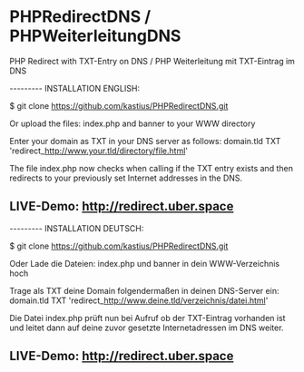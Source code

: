 # PHPRedirectDNS / PHPWeiterleitungDNS
PHP Redirect with TXT-Entry on DNS / PHP Weiterleitung mit TXT-Eintrag im DNS

--------- INSTALLATION ENGLISH:

$ git clone https://github.com/kastius/PHPRedirectDNS.git

Or upload the files: index.php and banner to your WWW directory

Enter your domain as TXT in your DNS server as follows:
domain.tld TXT 'redirect_http://www.your.tld/directory/file.html'

The file index.php now checks when calling if the TXT entry exists and then redirects to your previously set Internet addresses in the DNS.

LIVE-Demo: http://redirect.uber.space
-------------------------------

--------- INSTALLATION DEUTSCH:

$ git clone https://github.com/kastius/PHPRedirectDNS.git

Oder Lade die Dateien: index.php und banner in dein WWW-Verzeichnis hoch

Trage als TXT deine Domain folgendermaßen in deinen DNS-Server ein:
domain.tld TXT 'redirect_http://www.deine.tld/verzeichnis/datei.html'

Die Datei index.php prüft nun bei Aufruf ob der TXT-Eintrag vorhanden ist und leitet dann auf deine zuvor gesetzte Internetadressen im DNS weiter.

LIVE-Demo: http://redirect.uber.space
--------------------------------
